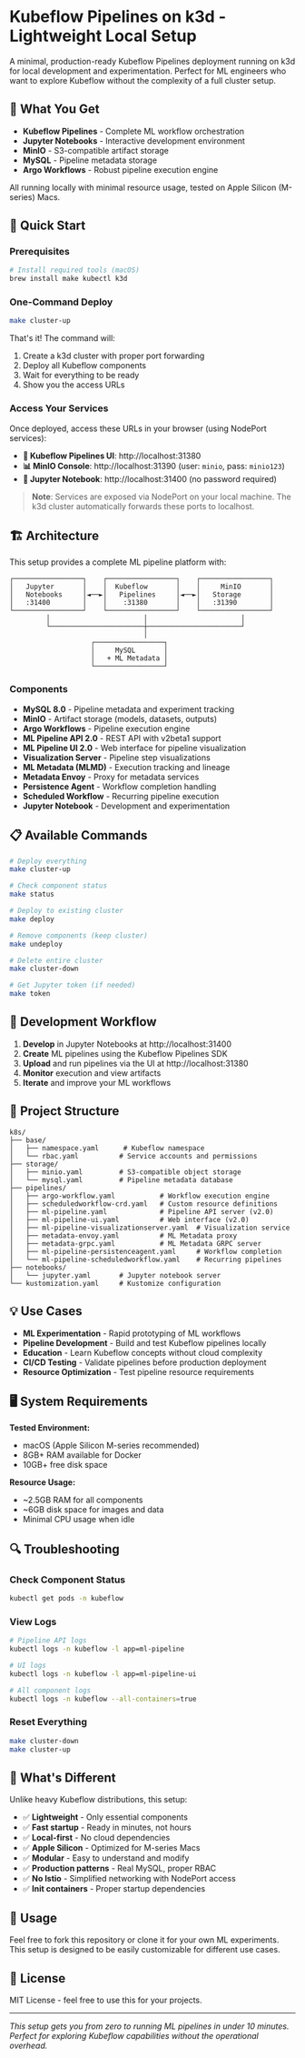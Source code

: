 # Kubeflow Pipelines on k3d - Lightweight Local Setup

A minimal, production-ready Kubeflow Pipelines deployment running on k3d for local development and experimentation. Perfect for ML engineers who want to explore Kubeflow without the complexity of a full cluster setup.

## 🎯 What You Get

- **Kubeflow Pipelines** - Complete ML workflow orchestration
- **Jupyter Notebooks** - Interactive development environment  
- **MinIO** - S3-compatible artifact storage
- **MySQL** - Pipeline metadata storage
- **Argo Workflows** - Robust pipeline execution engine

All running locally with minimal resource usage, tested on Apple Silicon (M-series) Macs.

## 🚀 Quick Start

### Prerequisites

```bash
# Install required tools (macOS)
brew install make kubectl k3d
```

### One-Command Deploy

```bash
make cluster-up
```

That's it! The command will:
1. Create a k3d cluster with proper port forwarding
2. Deploy all Kubeflow components
3. Wait for everything to be ready
4. Show you the access URLs

### Access Your Services

Once deployed, access these URLs in your browser (using NodePort services):

- **🔬 Kubeflow Pipelines UI**: http://localhost:31380
- **📊 MinIO Console**: http://localhost:31390 (user: `minio`, pass: `minio123`)
- **📓 Jupyter Notebook**: http://localhost:31400 (no password required)

> **Note**: Services are exposed via NodePort on your local machine. The k3d cluster automatically forwards these ports to localhost.

## 🏗️ Architecture

This setup provides a complete ML pipeline platform with:

```
┌─────────────────┐    ┌─────────────────┐    ┌─────────────────┐
│   Jupyter       │    │  Kubeflow       │    │     MinIO       │
│   Notebooks     │◄──►│   Pipelines     │◄──►│   Storage       │
│   :31400        │    │    :31380       │    │   :31390        │
└─────────────────┘    └─────────────────┘    └─────────────────┘
         │                       │                       │
         └───────────────────────┼───────────────────────┘
                                 │
                    ┌─────────────────┐
                    │     MySQL       │
                    │   + ML Metadata │
                    └─────────────────┘
```

### Components

- **MySQL 8.0** - Pipeline metadata and experiment tracking
- **MinIO** - Artifact storage (models, datasets, outputs)
- **Argo Workflows** - Pipeline execution engine
- **ML Pipeline API 2.0** - REST API with v2beta1 support
- **ML Pipeline UI 2.0** - Web interface for pipeline visualization
- **Visualization Server** - Pipeline step visualizations
- **ML Metadata (MLMD)** - Execution tracking and lineage
- **Metadata Envoy** - Proxy for metadata services
- **Persistence Agent** - Workflow completion handling
- **Scheduled Workflow** - Recurring pipeline execution
- **Jupyter Notebook** - Development and experimentation

## 📋 Available Commands

```bash
# Deploy everything
make cluster-up

# Check component status
make status

# Deploy to existing cluster
make deploy

# Remove components (keep cluster)
make undeploy

# Delete entire cluster
make cluster-down

# Get Jupyter token (if needed)
make token
```

## 🔧 Development Workflow

1. **Develop** in Jupyter Notebooks at http://localhost:31400
2. **Create** ML pipelines using the Kubeflow Pipelines SDK
3. **Upload** and run pipelines via the UI at http://localhost:31380
4. **Monitor** execution and view artifacts
5. **Iterate** and improve your ML workflows

## 📁 Project Structure

```
k8s/
├── base/
│   ├── namespace.yaml      # Kubeflow namespace
│   └── rbac.yaml          # Service accounts and permissions
├── storage/
│   ├── minio.yaml         # S3-compatible object storage
│   └── mysql.yaml         # Pipeline metadata database
├── pipelines/
│   ├── argo-workflow.yaml           # Workflow execution engine
│   ├── scheduledworkflow-crd.yaml   # Custom resource definitions
│   ├── ml-pipeline.yaml             # Pipeline API server (v2.0)
│   ├── ml-pipeline-ui.yaml          # Web interface (v2.0)
│   ├── ml-pipeline-visualizationserver.yaml  # Visualization service
│   ├── metadata-envoy.yaml          # ML Metadata proxy
│   ├── metadata-grpc.yaml           # ML Metadata GRPC server
│   ├── ml-pipeline-persistenceagent.yaml     # Workflow completion
│   └── ml-pipeline-scheduledworkflow.yaml    # Recurring pipelines
├── notebooks/
│   └── jupyter.yaml       # Jupyter notebook server
└── kustomization.yaml     # Kustomize configuration
```

## 💡 Use Cases

- **ML Experimentation** - Rapid prototyping of ML workflows
- **Pipeline Development** - Build and test Kubeflow pipelines locally
- **Education** - Learn Kubeflow concepts without cloud complexity
- **CI/CD Testing** - Validate pipelines before production deployment
- **Resource Optimization** - Test pipeline resource requirements

## 🖥️ System Requirements

**Tested Environment:**
- macOS (Apple Silicon M-series recommended)
- 8GB+ RAM available for Docker
- 10GB+ free disk space

**Resource Usage:**
- ~2.5GB RAM for all components
- ~6GB disk space for images and data
- Minimal CPU usage when idle

## 🔍 Troubleshooting

### Check Component Status
```bash
kubectl get pods -n kubeflow
```

### View Logs
```bash
# Pipeline API logs
kubectl logs -n kubeflow -l app=ml-pipeline

# UI logs  
kubectl logs -n kubeflow -l app=ml-pipeline-ui

# All component logs
kubectl logs -n kubeflow --all-containers=true
```

### Reset Everything
```bash
make cluster-down
make cluster-up
```

## 🚦 What's Different

Unlike heavy Kubeflow distributions, this setup:

- ✅ **Lightweight** - Only essential components
- ✅ **Fast startup** - Ready in minutes, not hours
- ✅ **Local-first** - No cloud dependencies
- ✅ **Apple Silicon** - Optimized for M-series Macs
- ✅ **Modular** - Easy to understand and modify
- ✅ **Production patterns** - Real MySQL, proper RBAC
- ✅ **No Istio** - Simplified networking with NodePort access
- ✅ **Init containers** - Proper startup dependencies

## 🤝 Usage

Feel free to fork this repository or clone it for your own ML experiments.
This setup is designed to be easily customizable for different use cases.

## 📄 License

MIT License - feel free to use this for your projects.

---

*This setup gets you from zero to running ML pipelines in under 10 minutes. Perfect for exploring Kubeflow capabilities without the operational overhead.*